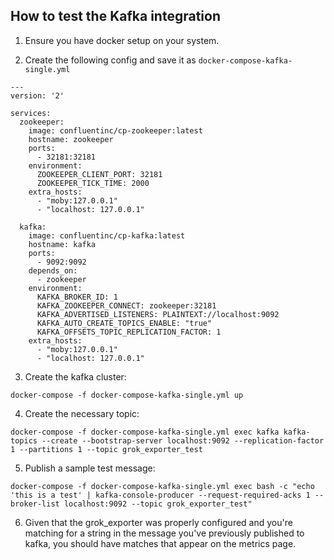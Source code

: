 ## How to test the Kafka integration

1. Ensure you have docker setup on your system.

2. Create the following config and save it as `docker-compose-kafka-single.yml`
```
---
version: '2'

services:
  zookeeper:
    image: confluentinc/cp-zookeeper:latest
    hostname: zookeeper
    ports:
      - 32181:32181
    environment:
      ZOOKEEPER_CLIENT_PORT: 32181
      ZOOKEEPER_TICK_TIME: 2000
    extra_hosts:
      - "moby:127.0.0.1"
      - "localhost: 127.0.0.1"

  kafka:
    image: confluentinc/cp-kafka:latest
    hostname: kafka
    ports:
      - 9092:9092
    depends_on:
      - zookeeper
    environment:
      KAFKA_BROKER_ID: 1
      KAFKA_ZOOKEEPER_CONNECT: zookeeper:32181
      KAFKA_ADVERTISED_LISTENERS: PLAINTEXT://localhost:9092
      KAFKA_AUTO_CREATE_TOPICS_ENABLE: "true"
      KAFKA_OFFSETS_TOPIC_REPLICATION_FACTOR: 1
    extra_hosts:
      - "moby:127.0.0.1"
      - "localhost: 127.0.0.1"
```

3. Create the kafka cluster:
```
docker-compose -f docker-compose-kafka-single.yml up
```

4. Create the necessary topic:
```
docker-compose -f docker-compose-kafka-single.yml exec kafka kafka-topics --create --bootstrap-server localhost:9092 --replication-factor 1 --partitions 1 --topic grok_exporter_test
```

5. Publish a sample test message:
```
docker-compose -f docker-compose-kafka-single.yml exec bash -c "echo 'this is a test' | kafka-console-producer --request-required-acks 1 --broker-list localhost:9092 --topic grok_exporter_test"
  ```

6. Given that the grok_exporter was properly configured and you're matching for a string in the message you've previously published to kafka, you should have matches that appear on the metrics page.